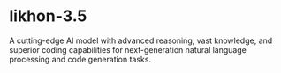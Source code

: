 # likhon-3.5
A cutting-edge AI model with advanced reasoning, vast knowledge, and superior coding capabilities for next-generation natural language processing and code generation tasks.
